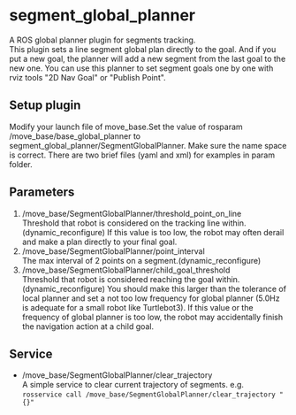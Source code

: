 # segment_global_planner
A ROS global planner plugin for segments tracking.  
This plugin sets a line segment global plan directly to the goal. And if you put a new goal, the planner will add a new segment from the last goal to the new one. You can use this planner to set segment goals one by one with rviz tools "2D Nav Goal" or "Publish Point".  
## Setup plugin
Modify your launch file of move_base.Set the value of rosparam /move_base/base_global_planner to segment_global_planner/SegmentGlobalPlanner. Make sure the name space is correct. There are two brief files (yaml and xml) for examples in param folder.  
## Parameters
1. /move_base/SegmentGlobalPlanner/threshold_point_on_line  
Threshold that robot is considered on the tracking line within.(dynamic_reconfigure) If this value is too low, the robot may often derail and make a plan directly to your final goal.  
2. /move_base/SegmentGlobalPlanner/point_interval  
The max interval of 2 points on a segment.(dynamic_reconfigure)  
3. /move_base/SegmentGlobalPlanner/child_goal_threshold  
Threshold that robot is considered reaching the goal within.(dynamic_reconfigure) You should make this larger than the tolerance of local planner and set a not too low frequency for global planner (5.0Hz is adequate for a small robot like Turtlebot3). If this value or the frequency of global planner is too low, the robot may accidentally finish the navigation action at a child goal.  
## Service
* /move_base/SegmentGlobalPlanner/clear_trajectory  
A simple service to clear current trajectory of segments. e.g.  
`rosservice call /move_base/SegmentGlobalPlanner/clear_trajectory "{}"`
